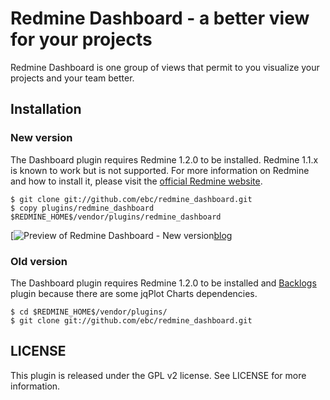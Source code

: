 # Redmine Dashboard - a better view for your projects

Redmine Dashboard is one group of views that permit to you visualize your projects and your team better.

## Installation

### New version

The Dashboard plugin requires Redmine 1.2.0 to be installed. Redmine 1.1.x is known to work but is not supported. For more information on Redmine and how to install it, please visit the [official Redmine website](http://www.redmine.org/). 

    $ git clone git://github.com/ebc/redmine_dashboard.git
    $ copy plugins/redmine_dashboard $REDMINE_HOME$/vendor/plugins/redmine_dashboard
    
[![Preview of Redmine Dashboard - New version][preview][blog]


### Old version

The Dashboard plugin requires Redmine 1.2.0 to be installed and [Backlogs](http://www.redminebacklogs.net/en/installation.html) plugin because there are some jqPlot Charts dependencies.

    $ cd $REDMINE_HOME$/vendor/plugins/
    $ git clone git://github.com/ebc/redmine_dashboard.git

## LICENSE

This plugin is released under the GPL v2 license. See LICENSE for more information.

[blog]: http://blog.danielnegri.com/
[preview]: https://github.com/ebc/redmine_dashboard/raw/master/images/preview.png

